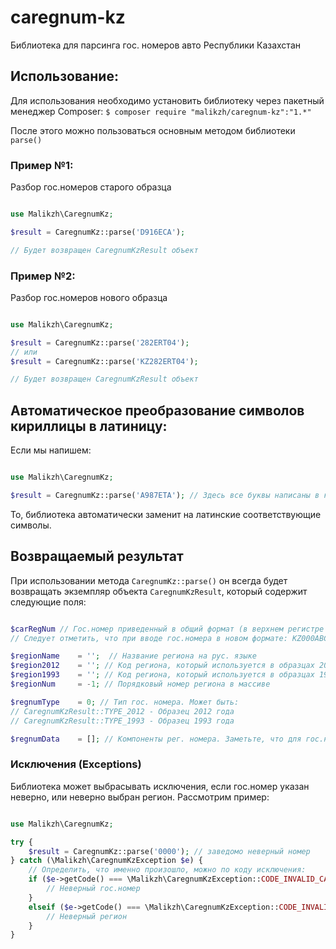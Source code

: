 # caregnum-kz
Библиотека для парсинга гос. номеров авто Республики Казахстан

## Использование:
Для использования необходимо установить библиотеку через пакетный менеджер Composer:
`$ composer require "malikzh/caregnum-kz":"1.*"`

После этого можно пользоваться основным методом библиотеки `parse()`

### Пример №1:
Разбор гос.номеров старого образца
```php

use Malikzh\CaregnumKz;

$result = CaregnumKz::parse('D916ECA');

// Будет возвращен CaregnumKzResult объект
```

### Пример №2:
Разбор гос.номеров нового образца

```php

use Malikzh\CaregnumKz;

$result = CaregnumKz::parse('282ERT04');
// или
$result = CaregnumKz::parse('KZ282ERT04');

// Будет возвращен CaregnumKzResult объект
```

## Автоматическое преобразование символов кириллицы в латиницу:
Если мы напишем:

```php

use Malikzh\CaregnumKz;

$result = CaregnumKz::parse('А987ЕТА'); // Здесь все буквы написаны в кириллице
```

То, библиотека автоматически заменит на латинские соответствующие символы.

## Возвращаемый результат
При использовании метода `CaregnumKz::parse()` он всегда будет возвращать экземпляр объекта `CaregnumKzResult`,
который содержит следующие поля:

```php

$carRegNum // Гос.номер приведенный в общий формат (в верхнем регистре и с обработанными символами кириллице. См. выше)
// Следует отметить, что при вводе гос.номера в новом формате: KZ000ABC00 будет в начале удален KZ.

$regionName    = '';  // Название региона на рус. языке
$region2012    = ''; // Код региона, который используется в образцах 2012 года
$region1993    = ''; // Код региона, который используется в образцах 1993 года
$regionNum     = -1; // Порядковый номер региона в массиве

$regnumType    = 0; // Тип гос. номера. Может быть:
// CaregnumKzResult::TYPE_2012 - Образец 2012 года
// CaregnumKzResult::TYPE_1993 - Образец 1993 года

$regnumData    = []; // Компоненты рег. номера. Заметьте, что для гос.номеров разных образцов, порядок (регион,цифры,буквы) будет разным
```

### Исключения (Exceptions)
Библиотека может выбрасывать исключения, если гос.номер указан неверно, или неверно выбран регион.
Рассмотрим пример:
```php

use Malikzh\CaregnumKz;

try {
	$result = CaregnumKz::parse('0000'); // заведомо неверный номер  
} catch (\Malikzh\CaregnumKzException $e) {
	// Определить, что именно произошло, можно по коду исключения:
	if ($e->getCode() === \Malikzh\CaregnumKzException::CODE_INVALID_CARNUM) {
		// Неверный гос.номер
	}
	elseif ($e->getCode() === \Malikzh\CaregnumKzException::CODE_INVALID_REGION) {
		// Неверный регион
	}
}
```